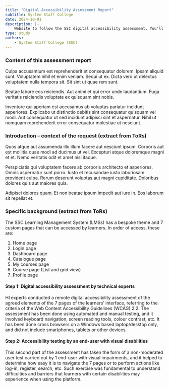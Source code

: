 ```yaml
---
title: "Digital Accessibility Assessment Report"
subtitle: System Staff College
date: 2024-10-01
description: |-
    Website to follow the SSC digital accessibility assessment. You'll find all the documents listing users and technical issues
type: study
authors: 
    - System Staff College (SSC)
---
```


### Content of this assessment report

Culpa accusantium est reprehenderit et consequatur dolorem. Ipsam aliquid sunt. Voluptatem nihil et enim veniam. Sequi ut ex. Dicta vero ut delectus voluptatem nulla tempora sit. Sit sint ut quae rem sunt.
 
Beatae labore eos reiciendis. Aut animi et qui error unde laudantium. Fuga veritatis reiciendis voluptate ex quisquam sint nobis.
 
Inventore qui aperiam est accusamus ab voluptas pariatur incidunt asperiores. Explicabo ut distinctio debitis sint consequatur quisquam vel modi. Aut consequatur ut sed incidunt adipisci sint et aspernatur. Nihil ut numquam reprehenderit error consequatur molestiae ut nesciunt. 

### Introduction – context of the request (extract from ToRs)

Quos atque aut assumenda illo illum facere aut nesciunt ipsum. Corporis aut est mollitia quae modi ad ducimus ut vel. Excepturi atque doloremque magni et et. Nemo veritatis odit et amet nisi itaque.
 
Perspiciatis qui voluptatem facere ab corporis architecto et asperiores. Omnis aspernatur sunt porro. Iusto et recusandae iusto laboriosam provident culpa. Rerum deserunt voluptas aut magni cupiditate. Doloribus dolores quis aut maiores quia.
 
Adipisci dolores quam. Et non beatae ipsum impedit aut iure in. Eos laborum sit repellat et.

### Specific background (extract from ToRs)

The SSC Learning Management System (LMSs) has a bespoke theme and 7 custom pages that can be accessed by learners. In order of access, these are:

1. Home page
2. Login page
3. Dashboard page
4. Catalogue page
5. My courses page
6. Course page (List and grid view)
7. Profile page

#### Step 1: Digital accessibility assessment by technical experts

HI experts conducted a remote digital accessibility assessment of the agreed elements of the 7 pages of the learners’ interface, referring to the criteria of the Web Content Accessibility Guidelines (WCAG) 2.2. The assessment has been done using automated and manual testing, and it involved keyboard navigation, screen reading tools, colour contrast, etc. It has been done cross browsers on a Windows based laptop/desktop only, and did not include smartphones, tablets or other devices.

#### Step 2: Accessibility testing by an end-user with visual disabilities

This second part of the assessment has taken the form of a non-moderated user test carried out by 1 end-user with visual impairments, and it helped to determine how easy it is to navigate the 7 pages or to perform actions like log-in, register, search, etc. Such exercise was fundamental to understand difficulties and barriers that learners with certain disabilities may experience when using the platform.
